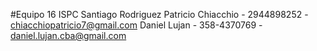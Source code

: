 #Equipo 16 ISPC
Santiago Rodriguez 
Patricio Chiacchio - 2944898252 - chiacchiopatricio7@gmail.com
Daniel Lujan - 358-4370769 - daniel.lujan.cba@gmail.com


